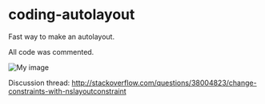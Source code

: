 # coding-autolayout 

Fast way to make an autolayout.

All code was commented.

![My image](http://image.prntscr.com/image/c1fe976beaad419fae42815c885716e6.png)

Discussion thread: http://stackoverflow.com/questions/38004823/change-constraints-with-nslayoutconstraint
